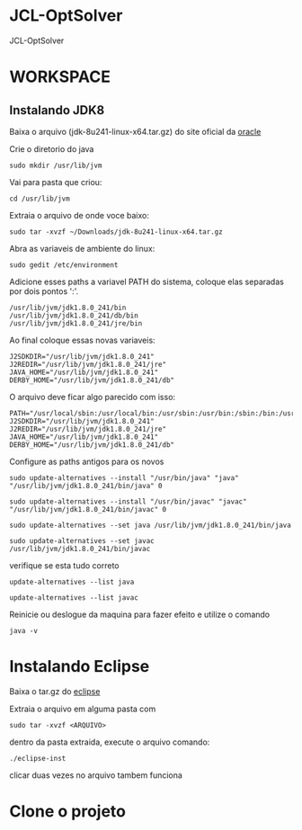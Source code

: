 # JCL-OptSolver
JCL-OptSolver

# WORKSPACE

## Instalando JDK8

Baixa o arquivo (jdk-8u241-linux-x64.tar.gz) do site oficial da [oracle](https://www.oracle.com/java/technologies/javase-jdk8-downloads.html)

Crie o diretorio do java
```
sudo mkdir /usr/lib/jvm
```
Vai para pasta que criou:
```
cd /usr/lib/jvm
```
Extraia o arquivo de onde voce baixo:
```
sudo tar -xvzf ~/Downloads/jdk-8u241-linux-x64.tar.gz
```
Abra as variaveis de ambiente do linux:
```
sudo gedit /etc/environment
```
Adicione esses paths a variavel PATH do sistema, coloque elas separadas por dois pontos ':'.

```
/usr/lib/jvm/jdk1.8.0_241/bin
/usr/lib/jvm/jdk1.8.0_241/db/bin
/usr/lib/jvm/jdk1.8.0_241/jre/bin
```

Ao final coloque essas novas variaveis: 

```
J2SDKDIR="/usr/lib/jvm/jdk1.8.0_241"
J2REDIR="/usr/lib/jvm/jdk1.8.0_241/jre"
JAVA_HOME="/usr/lib/jvm/jdk1.8.0_241"
DERBY_HOME="/usr/lib/jvm/jdk1.8.0_241/db"
```

O arquivo deve ficar algo parecido com isso:

```
PATH="/usr/local/sbin:/usr/local/bin:/usr/sbin:/usr/bin:/sbin:/bin:/usr/games:/usr/local/games:/usr/lib/jvm/jdk1.8.0_241/bin:/usr/lib/jvm/jdk1.8.0_241/db/bin:/usr/lib/jvm/jdk1.8.0_241/jre/bin"
J2SDKDIR="/usr/lib/jvm/jdk1.8.0_241"
J2REDIR="/usr/lib/jvm/jdk1.8.0_241/jre"
JAVA_HOME="/usr/lib/jvm/jdk1.8.0_241"
DERBY_HOME="/usr/lib/jvm/jdk1.8.0_241/db"
```
Configure as paths antigos para os novos
```
sudo update-alternatives --install "/usr/bin/java" "java" "/usr/lib/jvm/jdk1.8.0_241/bin/java" 0
```
```
sudo update-alternatives --install "/usr/bin/javac" "javac" "/usr/lib/jvm/jdk1.8.0_241/bin/javac" 0
```
```
sudo update-alternatives --set java /usr/lib/jvm/jdk1.8.0_241/bin/java
```
```
sudo update-alternatives --set javac /usr/lib/jvm/jdk1.8.0_241/bin/javac
```

verifique se esta tudo correto
```
update-alternatives --list java
```
```
update-alternatives --list javac
```
Reinicie ou deslogue da maquina para fazer efeito e utilize o comando
```
java -v
```

# Instalando Eclipse

Baixa o tar.gz do [eclipse](https://www.eclipse.org/downloads/download.php?file=/oomph/epp/2019-12/R/eclipse-inst-linux64.tar.gz)


Extraia o arquivo em alguma pasta com 
```
sudo tar -xvzf <ARQUIVO>
```

dentro da pasta extraida, execute o arquivo 
comando:
```
./eclipse-inst
```
clicar duas vezes no arquivo tambem funciona

# Clone o projeto

